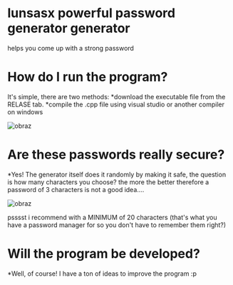 # lunsasx powerful password generator generator
helps you come up with a strong password

<h1> How do I run the program? </h1> 

It's simple, there are two methods:
*download the executable file from the RELASE tab.
*compile the .cpp file using visual studio or another compiler on windows

![obraz](https://user-images.githubusercontent.com/108636671/178156564-9f527947-2db8-4491-9c33-277171d78324.png)


<h1> Are these passwords really secure? </h1> 

*Yes! The generator itself does it randomly by making it safe, the question is how many characters you choose? the more the better therefore a password of 3 characters is not a good idea....

![obraz](https://user-images.githubusercontent.com/108636671/178156697-be52f48a-2bfb-4828-a9f7-cee28bbc0c96.png)

psssst i recommend with a MINIMUM of 20 characters (that's what you have a password manager for so you don't have to remember them right?)

<h1> Will the program be developed? </h1>

*Well, of course! I have a ton of ideas to improve the program :p 





